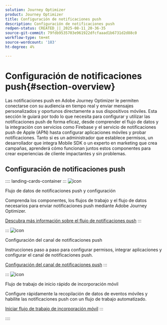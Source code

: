 ```yaml
---
solution: Journey Optimizer
product: Journey Optimizer
title: Configuración de notificaciones push
description: Configuración de notificaciones push
redpen-status: CREATED_||_2025-08-11_20-36-35
source-git-commit: 79fdb9535703e961922dfcfaaad1b6731d2d88c0
workflow-type: tm+mt
source-wordcount: '183'
ht-degree: 4%

---
```



# Configuración de notificaciones push{#section-overview}

Las notificaciones push en Adobe Journey Optimizer le permiten conectarse con su audiencia en tiempo real y enviar mensajes personalizados y oportunos directamente a sus dispositivos móviles. Esta sección le guiará por todo lo que necesita para configurar y utilizar las notificaciones push de forma eficaz, desde comprender el flujo de datos y la integración con servicios como Firebase y el servicio de notificaciones push de Apple (APN) hasta configurar aplicaciones móviles y probar notificaciones. Tanto si es un administrador que establece permisos, un desarrollador que integra Mobile SDK o un experto en marketing que crea campañas, aprenderá cómo funcionan juntos estos componentes para crear experiencias de cliente impactantes y sin problemas.

## Configuración de notificaciones push

:::: landing-cards-container
:::
![icon](https://cdn.experienceleague.adobe.com/icons/puzzle-piece.svg?lang=es)

Flujo de datos de notificaciones push y configuración

Comprenda los componentes, los flujos de trabajo y el flujo de datos necesarios para enviar notificaciones push mediante Adobe Journey Optimizer.

[Descubra más información sobre el flujo de notificaciones push](../using/push/push-gs.md)
:::

:::
![icon](https://cdn.experienceleague.adobe.com/icons/gear.svg?lang=es)

Configuración del canal de notificaciones push

Instrucciones paso a paso para configurar permisos, integrar aplicaciones y configurar el canal de notificaciones push.

[Configuración del canal de notificaciones push](../using/push/push-configuration.md)
:::

:::
![icon](https://cdn.experienceleague.adobe.com/icons/circle-play.svg?lang=es)

Flujo de trabajo de inicio rápido de incorporación móvil

Configure rápidamente la recopilación de datos de eventos móviles y habilite las notificaciones push con un flujo de trabajo automatizado.

[Iniciar flujo de trabajo de incorporación móvil](../using/push/mobile-onboarding-wf.md)
:::

::::
